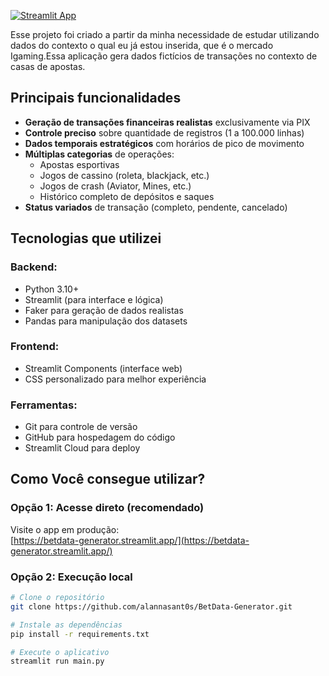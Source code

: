 [![Streamlit App](https://static.streamlit.io/badges/streamlit_badge_black_white.svg)](https://betdata-generator.streamlit.app/)

Esse projeto foi criado a partir da minha necessidade de estudar utilizando dados do contexto o qual eu já estou inserida, que é o mercado Igaming.Essa aplicação gera dados fictícios de transações no contexto de casas de apostas. 

## Principais funcionalidades

- **Geração de transações financeiras realistas** exclusivamente via PIX
- **Controle preciso** sobre quantidade de registros (1 a 100.000 linhas)
- **Dados temporais estratégicos** com horários de pico de movimento
- **Múltiplas categorias** de operações:
  - Apostas esportivas
  - Jogos de cassino (roleta, blackjack, etc.)
  - Jogos de crash (Aviator, Mines, etc.)
  - Histórico completo de depósitos e saques
- **Status variados** de transação (completo, pendente, cancelado)

## Tecnologias que utilizei

### Backend:
- Python 3.10+
- Streamlit (para interface e lógica)
- Faker para geração de dados realistas
- Pandas para manipulação dos datasets

### Frontend:
- Streamlit Components (interface web)
- CSS personalizado para melhor experiência

### Ferramentas:
- Git para controle de versão
- GitHub para hospedagem do código
- Streamlit Cloud para deploy

## Como Você consegue utilizar?

### Opção 1: Acesse direto (recomendado)
Visite o app em produção:  
 [https://betdata-generator.streamlit.app/](https://betdata-generator.streamlit.app/)

### Opção 2: Execução local
```bash
# Clone o repositório
git clone https://github.com/alannasant0s/BetData-Generator.git

# Instale as dependências
pip install -r requirements.txt

# Execute o aplicativo
streamlit run main.py
